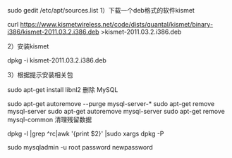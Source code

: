 sudo gedit /etc/apt/sources.list
1）下载一个deb格式的软件kismet

curl https://www.kismetwireless.net/code/dists/quantal/kismet/binary-i386/kismet-2011.03.2.i386.deb >kismet-2011.03.2.i386.deb

2）安装kismet

dpkg -i kismet-2011.03.2.i386.deb

3）根据提示安装相关包

sudo apt-get install libnl2
删除 MySQL

sudo apt-get autoremove --purge mysql-server-*
sudo apt-get remove mysql-server
sudo apt-get autoremove mysql-server
sudo apt-get remove mysql-common
清理残留数据

dpkg -l |grep ^rc|awk '{print $2}' |sudo xargs dpkg -P

sudo mysqladmin -u root password newpassword
